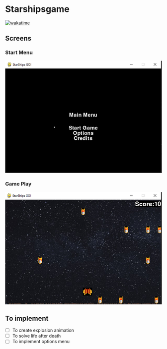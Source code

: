 # Starshipsgame



[![wakatime](https://wakatime.com/badge/github/1998-felix/Starshipsgame.svg)](https://wakatime.com/badge/github/1998-felix/Starshipsgame)


## Screens
### Start Menu
![Start Menu](/documentation/main%20menu.png)

### Game Play
![Game Play](/documentation/gameplay.png)


## To implement 

- [ ] To create explosion animation
- [ ] To solve life after death
- [ ] To implement options menu
